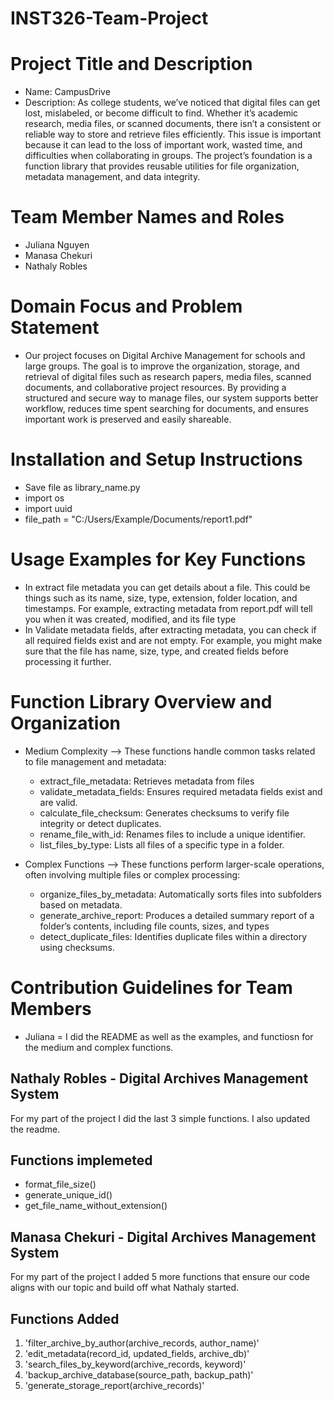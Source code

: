 # INST326-Team-Project

# Project Title and Description
- Name: CampusDrive 
- Description: As college students, we’ve noticed that digital files can get lost, mislabeled, or become difficult to find. Whether it’s academic research, media files, or scanned documents, there isn’t a consistent or reliable way to store and retrieve files efficiently. This issue is important because it can lead to the loss of important work, wasted time, and difficulties when collaborating in groups. The project’s foundation is a function library that provides reusable utilities for file organization, metadata management, and data integrity.

# Team Member Names and Roles
- Juliana Nguyen
- Manasa Chekuri
- Nathaly Robles

# Domain Focus and Problem Statement
- Our project focuses on Digital Archive Management for schools and large groups. The goal is to improve the organization, storage, and retrieval of digital files such as research papers, media files, scanned documents, and collaborative project resources. By providing a structured and secure way to manage files, our system supports better workflow, reduces time spent searching for documents, and ensures important work is preserved and easily shareable. 


# Installation and Setup Instructions
- Save file as library_name.py
- import os
- import uuid
- file_path = "C:/Users/Example/Documents/report1.pdf"



# Usage Examples for Key Functions
- In extract file metadata you can get details about a file. This could be things such as its name, size, type, extension, folder location, and timestamps. For example, extracting metadata from report.pdf will tell you when it was created, modified, and its file type
- In Validate metadata fields, after extracting metadata, you can check if all required fields exist and are not empty. For example, you might make sure that the file has name, size, type, and created fields before processing it further.


# Function Library Overview and Organization

- Medium Complexity --> These functions handle common tasks related to file management and metadata:
    - extract_file_metadata: Retrieves metadata from files
    - validate_metadata_fields: Ensures required metadata fields exist and are valid.
    - calculate_file_checksum: Generates checksums to verify file integrity or detect duplicates.
    - rename_file_with_id: Renames files to include a unique identifier.
    - list_files_by_type: Lists all files of a specific type in a folder.

- Complex Functions --> These functions perform larger-scale operations, often involving multiple files or complex processing:
    - organize_files_by_metadata: Automatically sorts files into subfolders based on metadata.
    - generate_archive_report: Produces a detailed summary report of a folder’s contents, including file counts, sizes, and types
    - detect_duplicate_files: Identifies duplicate files within a directory using checksums.


# Contribution Guidelines for Team Members 
- Juliana = I did the README as well as the examples, and functiosn for the medium and complex functions. 

## Nathaly Robles - Digital Archives Management System

For my part of the project I did the last 3 simple functions. I also updated the readme. 

## Functions implemeted

- format_file_size()
- generate_unique_id()
- get_file_name_without_extension()

## Manasa Chekuri - Digital Archives Management System

For my part of the project I added 5 more functions that ensure our code aligns with our topic and build off what Nathaly started.

## Functions Added
1. 'filter_archive_by_author(archive_records, author_name)'
2. 'edit_metadata(record_id, updated_fields, archive_db)'
3. 'search_files_by_keyword(archive_records, keyword)'
4. 'backup_archive_database(source_path, backup_path)'
5. 'generate_storage_report(archive_records)'
